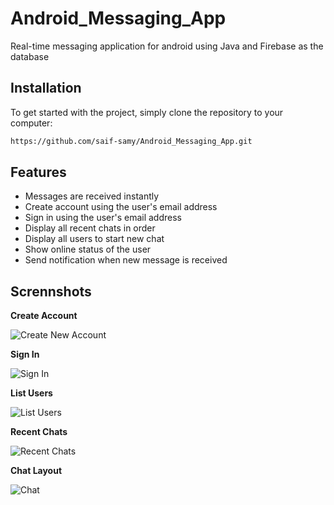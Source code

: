 # Android_Messaging_App
Real-time messaging application for android using Java and Firebase as the database 

## Installation
To get started with the project, simply clone the repository to your computer:

 ```bash
https://github.com/saif-samy/Android_Messaging_App.git
 ```

## Features
* Messages are received instantly
* Create account using the user's email address
* Sign in using the user's email address
* Display all recent chats in order
* Display all users to start new chat
* Show online status of the user
* Send notification when new message is received

## Scrennshots

**Create Account**

![Create New Account](https://github.com/saif-samy/Android_Messaging_App/blob/main/Screenshots/Create-Account.png)

**Sign In**

![Sign In](https://github.com/saif-samy/Android_Messaging_App/blob/main/Screenshots/Sign-In.png)

**List Users**

![List Users](https://github.com/saif-samy/Android_Messaging_App/blob/main/Screenshots/List-Users.png)

**Recent Chats**

![Recent Chats](https://github.com/saif-samy/Android_Messaging_App/blob/main/Screenshots/Recent-Messages.png)

**Chat Layout**

![Chat](https://github.com/saif-samy/Android_Messaging_App/blob/main/Screenshots/Chat.png)

